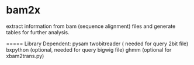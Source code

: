 bam2x
=====

extract information from  bam (sequence alignment)  files and generate tables for further analysis.  

=====
Library Dependent:
pysam
twobitreader  ( needed for query 2bit file)
bxpython (optional, needed for query bigwig file)
ghmm (optional for xbam2trans.py)
